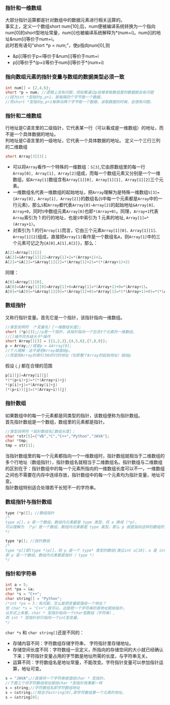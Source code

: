 ﻿### 指针和一维数组
大部分指针运算都是针对数组中的数据元素进行相关运算的。  
事实上，定义一个数组short num[10];后，num便被编译系统转换为一个指向num[0]的short型地址常量，num[i]也被编译系统解释为\*(num+i)。num[i]的地址&num[i]等价于num+i。  
此时若有语句“short \*p = num;”，使p指向num[0],则
- &p[i]等价于p+i等价于&num[i]等价于num+i
- p[i]等价于\*(p+i)等价于num[i]等价于\*(num+i)

### 指向数组元素的指针变量与数组的数据类型必须一致
```C
int num[] = {2,4,6}; 
short *p = num; //逻辑上没有问题，但如果通过p自增来取数组里的数据就会有问题
//因为int *型指针p,p+1，是每隔四个字节取一个数据，
//而short *型指针p,p+1每移动两个字节取一个数据，读取数据的时候，会很有问题。
```

### 指针和二维数组
行地址是C语言里的二级指针，它代表某一行（可以看成是一维数组）的地址，而不是一个具体数据的地址。  
列地址是C语言里的一级地址，它代表一个具体数据的地址。
定义一个三行三列的二维数组
```C
short Array[3][3]；
```
- 可以将`Array`看作一个特殊的一维数组：`S[3]`,它由原数组里的每一行`Array[0], Array[1], Array[2]`组成，而每一个数组元素又分别是一个一维数组，如`Array[1]`数组含有`Array[1][0], Array[1][1], Array[1][2]`三个元素。  
- 一维数组名代表一维数组的起始地址，把`Array`理解为是特殊一维数组`S[3]={Array[0], Array[1], Array[2]}`的数组名(`S`中每一个元素都是`Array`中的一行元素)，那么`S`和`Array`都代表`Array[0]~Array[2]`的起始地址`&Array[0]、Array+0`，同时`S`中数组元素`Array[0]`也即`*(Array+0)`。同理，`Array+1`代表`Array`索引为 1 的行的地址，也是`S`中索引为 1 元素的地址, `Array[1]=*(Array+1)`。    
- 对索引为 1 的行`Array[1]`而言，它由三个元素`Array[1][0]、Array[1][1]、Array[1][2]`组成，直接把`Array[1]`看作是一个数组名`A`，则`Array[1]`中的三个元素可记之为`{A[0],A[1],A[2]}`，那么：
```C
A[2]=Array[1][2] 
&A[2]=&Array[1][2]=Array[1]+2=*(Array+1)+2。    
A[2]=*&A[2]=*&Array[1][2]=*(Array[1]+2)=*(*(Array+1)+2)  
```
同理：  
```C
A[0]=Array[1][0],  
&A[0]=&Array[1][0]=Array[1]+0=Array[1]=*(Array+1)+0=*(Array+1)。  
A[0]=*&A[0]=*&Array[1][0]=*(Array[1]+0)=*Array[1]=*(*(Array+1)+0)=*(*(Array+1))=**(Array+1)。
```
### 数组指针
又称行指针变量。首先它是一个指针，该指针指向一维数组。
```C
//类型说明符 （*变量名）[一维数组长度];
short (*p)[3];//p是一个指针，该指针指向一个包含3个元素的一维数组。
//[]操作优先级大于*操作
short Array[][3] = {{1,2,3},{4,5,6},{7,8,9}};
p = Array;//或者p = &Array[0];
//个人理解：这不是把Array赋值给p，
//而是把Array的索引为0的行的地址（也即整个Array的起始地址）赋给p
```
假设 *i, j* 都在合理的范围  
```C
p[i][j]=Array[i][j]
*(*(p+i)+j)=*(*(Array+i)+j)
*(p[i]+j)=*(Array[i]+j)
(*(p+i))[j]=(*(Array+i))[j]
```
### 指针数组
如果数组中的每一个元素都是同类型的指针，该数组便称为指针数组。  
首先指针数组是一个数组，数组里的元素都是指针。
```C
//类型说明符 *指针数组名[数组长度]；
char *str[5]={"VB","C","C++","Python","JAVA"};
char *tmp;
tmp = str[1];
```
当指针数组里的每一个元素都指向一个一维数组时，指针数组就相当于二维数组的多个行地址（数组指针），指针数组名就相当于二维数组名。指针数组与二维数组的区别在于：指针数组中的每一个元素所指向的一维数组长度可以不一，一维数组之间也不需要在内存中连续存放，指针数组中的每一个元素均为指针变量，地址可变。  
指针数组特别适合处理若干长短不一的字符串。

### 数组指针与指针数组
```C
type (*p)[]; //数组指针
/*
type a[]，a 是一个数组，数组内元素都是 type 类型，将 a 换成 (*p)，
可以理解为 （*p）是一个数组，数组内元素都是 type 类型，那么 p 就是指向这样的数组的指针，即数组指针。
*/

type *p[]; //指针数组
/*
type *p[]即(type *)p[]，则 p 是一个 type* 类型的数组(类比int a[10]，a 是 int 型数组）
即 p 是一个数组，数组内元素都是指针（ type *）
*/
```

### 指针和字符串
```C
int a = 5;
int *pa = &a;
char *s = "C++";
char string[] = "Python";
/*int *pa = 5；有问题，怎么能把变量赋值给一个地址？
但 char *s = "C++";就可以，这是把一个字符串的首地址赋给指针。
从形式上来看，char * 型指针指向一个char型数组（字符串）,
而 int * 型指针却只指向一个int型变量。
*/
```
`char *s` 和 `char string[]`还是不同的：  
- 存储内容不同：字符数组存储字符串， 字符指针里存储地址。
- 存储空间长度不同：字符数组一旦定义，所指向的存储空间的大小就已经确认下来；字符指针变量占用的字节数是地址所需的长度，与字符串无关。
- 运算不同：字符数组名是地址常量，不能改变。字符指针变量可以参加指针运算，地址可变。
```C
s = "JAVA";//直接将一个字符串赋值给char * 型指针。
//下面三个将字符数组地址赋给char *型指针效果都一样
s = string;//字符数组名即字符数组地址
s = &string;//相当于&string[0],即字符数组第一个元素的地址。
s = &string[0];
```

